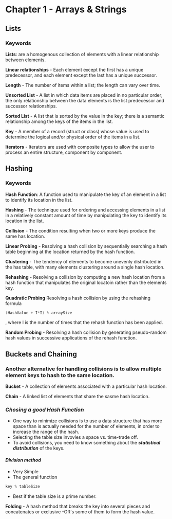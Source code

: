 # Chapter 1 - Arrays & Strings

## Lists

### Keywords
**Lists**: are a homogenous collection of elements with a linear relationship between elements.

**Linear relationships** - Each element except the first has a unique predecessor, and each element except the last has a unique successor.

**Length** - The number of items within a list; the length can vary over time.

**Unsorted List** - A list in which data items are placed in no particular order; the only relationship between the data elements is the list predecessor and successor relationships.

**Sorted List** - A list that is sorted by the value in the key; there is a semantic relationship among the keys of the items in the list.

**Key** - A member of a record (struct or class) whose value is used to determine the logical and/or physical order of the items in a list.

**Iterators** - Iterators are used with composite types to allow the user to process an entire structure, component by component.

## Hashing

### Keywords

**Hash Function**: A function used to manipulate the key of an element in a list to identify its location in the list.

**Hashing** - The technique used for ordering and accessing elements in a list in a relatively constant amount of time by manipulating the key to identify its location in the list.

**Collision** - The condition resulting when two or more keys produce the same has location.

**Linear Probing** - Resolving a hash collision by sequentially searching a hash table beginning at the location returned by the hash function.

**Clustering** - The tendency of elements to become unevenly distributed in the has table, with many elements clustering around a single hash location.

**Rehashing** - Resolving a collision by computing a new hash location from a hash function that manipulates the original locatoin rather than the elements key.

**Quadratic Probing** Resolving a hash collision by using the rehashing formula 
```c++
(HashValue + I*I) % arraySize
```
, where I is the number of times that the rehash function has been applied.

**Random Probing** - Resolving a hash collision by generating pseudo-random hash values in successive applications of the rehash function.

## Buckets and Chaining
### Another alternative for handling collisions is to allow multiple element keys to hash to the same location.

**Bucket** - A collection of elements associated with a particular hash location.

**Chain** - A linked list of elements that share the sasme hash location.

### **_Chosing a good Hash Function_**
* One way to minimize collisions is to use a data structure that has more space than is actually needed for the number of elements, in order to increase the range of the hash.
* Selecting the table size invovles a space vs. time-trade off.
* To avoid collisions, you need to know something about the **_statistical distribution_** of the keys.

#### **_Division method_**
* Very Simple
* The general function 
```c++
key % tableSize
```
* Best if the table size is a prime number.

**Folding** - A hash method that breaks the key into several pieces and concatenates or exclusive -OR's some of them to form the hash value.